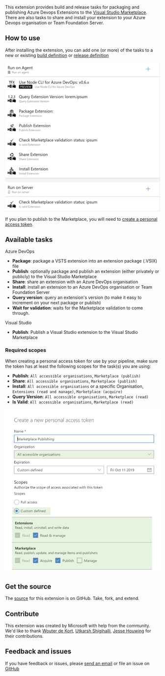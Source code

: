 This extension provides build and release tasks for packaging and publishing Azure Devops Extensions to the [Visual Studio Marketplace](https://marketplace.visualstudio.com). There are also tasks to share and install your extension to your Azure Devops organisation or Team Foundation Server.

## How to use

After installing the extension, you can add one (or more) of the tasks to a new or existing [build definition](https://www.visualstudio.com/en-us/docs/build/define/create) or [release definition](https://www.visualstudio.com/en-us/docs/release/author-release-definition/more-release-definition)

![add-task](add-task.png)

If you plan to publish to the Marketplace, you will need to [create a personal access token](https://www.visualstudio.com/docs/setup-admin/team-services/use-personal-access-tokens-to-authenticate).

## Available tasks

Azure DevOps

* **Package**: package a VSTS extension into an extension package (.VSIX) file
* **Publish**: optionally package and publish an extension (either privately or publicly) to the Visual Studio Marketplace
* **Share**: share an extension with an Azure DevOps organisation
* **Install**: install an extension to an Azure DevOps organisation or Team Foundation Server
* **Query version**: query an extension's version (to make it easy to increment on your next package or publish)
* **Wait for validation**: waits for the Marketplace validation to come through.

Visual Studio

* **Publish**: Publish a Visual Studio extension to the Visual Studio Marketplace

### Required scopes

 When creating a personal access token for use by your pipeline, make sure the token has at least the following scopes for the task(s) you are using:

* **Publish**: `All accessible organisations`, `Marketplace (publish)`
* **Share**: `All accessible organisations`, `Marketplace (publish)`
* **Install**: `All accessible organisations` or a specific Organisation, `Extensions (read and manage)`, `Marketplace (acquire)`
* **Query Version**: `All accessible organisations`, `Marketplace (read)`
* **Is Valid**: `All accessible organisations`, `Marketplace (read)`

![Permissions](permissions.png)

## Get the source

The [source](https://github.com/Microsoft/azure-devops-extension-tasks) for this extension is on GitHub. Take, fork, and extend.

## Contribute

This extension was created by Microsoft with help from the community. We'd like to thank [Wouter de Kort](https://wouterdekort.com/), [Utkarsh Shigihalli](https://www.visualstudiogeeks.com/), [Jesse Houwing](https://jessehouwing.net/) for their contributions.

## Feedback and issues

If you have feedback or issues, please [send an email](mailto:jhouwing@xpirit.com) or file an issue on [GitHub](https://github.com/Microsoft/azure-devops-extension-tasks/issues)

